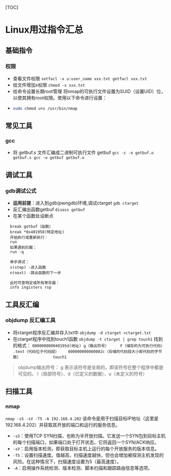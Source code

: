 [TOC]
# Linux用过指令汇总
## 基础指令
### 权限
- 查看文件权限
``
setfacl -x u:user_name xxx.txt
getfacl xxx.txt
``
- 给文件增加x权限
``
chmod -x xxx.txt
``
- 给命令设置长期root管理
  将nmap的可执行文件设置为SUID（设置UID）位，以使其拥有root权限。使用以下命令进行设置：
- ````bash
  sudo chmod u+s /usr/bin/nmap
  ````
## 常见工具
### gcc
- 将 getbuf.s 文件汇编成二进制可执行文件 getbuf
``
gcc -c -o getbuf.o getbuf.s
gcc -o getbuf getbuf.o
``
## 调试工具
### gdb调试公式
- **运用前提**：进入到gdb(pwngdb)环境,调试ctarget
  ``
    gdb ctarget
  ``
-  反汇编出函数getbuf
  ``
  disass getbuf
  ``
- 在某个函数处设断点
````
  break getbuf（函数）
  break *0x401958(特定地址)
  开始执行或重新执行：
  run
  如果遇到拦截：
  run -q

  单步调试：
  s(step) -进入函数
  n(next) -跳出函数的下一步

  此时可查特定或所有寄存器：
  info ingisters rsp
````



## 工具反汇编
### objdump 反汇编工具
- 将ctarget程序反汇编并存入txt中
``
objdump -d ctarget >ctarget.txt 
``
- 在ctarget程序中找到touch1函数
``
objdump -t ctarget | grep touch1
``
找到的格式：
``
000000000040195d(地址) g（输出符号）     F（储存的为可执行代码） .text（代码位于代码段）	000000000000002c（存储的代码段大小即代码的字节数）              touch1
``
> objdump输出符号：
> g 表示该符号是全局的，即该符号在整个程序中都是可见的。 l（局部符号）、d（已定义的数据）、u（未定义的符号）
## 扫描工具
### nmap
`nmap -sS -sV -T5 -A 192.168.4.202`
该命令是用于扫描目标IP地址（这里是192.168.4.202）并获取其开放的端口和运行的服务信息。
*   `-sS`：使用TCP SYN扫描，也称为半开放扫描。它发送一个SYN包到目标主机的每个扫描端口，如果端口处于打开状态，它将返回一个SYN/ACK响应。
*   `-sV`：启用版本检测，即获取目标主机上运行的每个开放服务的版本信息。
*   `-T5`：设置扫描速度。值越高，扫描速度越快，但也会增加被探测主机发现的风险。在这种情况下，扫描速度设置为5（最高速度）。
*   `-A`：启用操作系统检测、版本检测、脚本扫描和跟踪路由信息等选项。